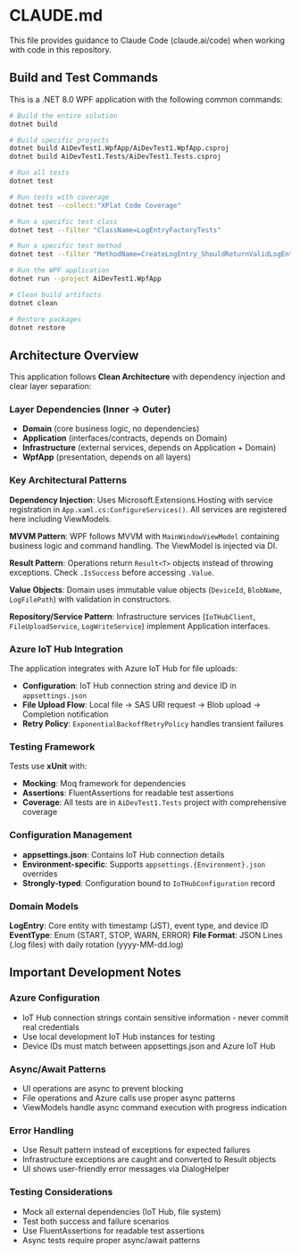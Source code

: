 # CLAUDE.md

This file provides guidance to Claude Code (claude.ai/code) when working with code in this repository.

## Build and Test Commands

This is a .NET 8.0 WPF application with the following common commands:

```bash
# Build the entire solution
dotnet build

# Build specific projects
dotnet build AiDevTest1.WpfApp/AiDevTest1.WpfApp.csproj
dotnet build AiDevTest1.Tests/AiDevTest1.Tests.csproj

# Run all tests
dotnet test

# Run tests with coverage
dotnet test --collect:"XPlat Code Coverage"

# Run a specific test class
dotnet test --filter "ClassName=LogEntryFactoryTests"

# Run a specific test method
dotnet test --filter "MethodName=CreateLogEntry_ShouldReturnValidLogEntry"

# Run the WPF application
dotnet run --project AiDevTest1.WpfApp

# Clean build artifacts
dotnet clean

# Restore packages
dotnet restore
```

## Architecture Overview

This application follows **Clean Architecture** with dependency injection and clear layer separation:

### Layer Dependencies (Inner → Outer)
- **Domain** (core business logic, no dependencies)
- **Application** (interfaces/contracts, depends on Domain)
- **Infrastructure** (external services, depends on Application + Domain)
- **WpfApp** (presentation, depends on all layers)

### Key Architectural Patterns

**Dependency Injection**: Uses Microsoft.Extensions.Hosting with service registration in `App.xaml.cs:ConfigureServices()`. All services are registered here including ViewModels.

**MVVM Pattern**: WPF follows MVVM with `MainWindowViewModel` containing business logic and command handling. The ViewModel is injected via DI.

**Result Pattern**: Operations return `Result<T>` objects instead of throwing exceptions. Check `.IsSuccess` before accessing `.Value`.

**Value Objects**: Domain uses immutable value objects (`DeviceId`, `BlobName`, `LogFilePath`) with validation in constructors.

**Repository/Service Pattern**: Infrastructure services (`IoTHubClient`, `FileUploadService`, `LogWriteService`) implement Application interfaces.

### Azure IoT Hub Integration

The application integrates with Azure IoT Hub for file uploads:
- **Configuration**: IoT Hub connection string and device ID in `appsettings.json`
- **File Upload Flow**: Local file → SAS URI request → Blob upload → Completion notification
- **Retry Policy**: `ExponentialBackoffRetryPolicy` handles transient failures

### Testing Framework

Tests use **xUnit** with:
- **Mocking**: Moq framework for dependencies
- **Assertions**: FluentAssertions for readable test assertions
- **Coverage**: All tests are in `AiDevTest1.Tests` project with comprehensive coverage

### Configuration Management

- **appsettings.json**: Contains IoT Hub connection details
- **Environment-specific**: Supports `appsettings.{Environment}.json` overrides
- **Strongly-typed**: Configuration bound to `IoTHubConfiguration` record

### Domain Models

**LogEntry**: Core entity with timestamp (JST), event type, and device ID
**EventType**: Enum (START, STOP, WARN, ERROR)
**File Format**: JSON Lines (.log files) with daily rotation (yyyy-MM-dd.log)

## Important Development Notes

### Azure Configuration
- IoT Hub connection strings contain sensitive information - never commit real credentials
- Use local development IoT Hub instances for testing
- Device IDs must match between appsettings.json and Azure IoT Hub

### Async/Await Patterns
- UI operations are async to prevent blocking
- File operations and Azure calls use proper async patterns
- ViewModels handle async command execution with progress indication

### Error Handling
- Use Result pattern instead of exceptions for expected failures
- Infrastructure exceptions are caught and converted to Result objects
- UI shows user-friendly error messages via DialogHelper

### Testing Considerations
- Mock all external dependencies (IoT Hub, file system)
- Test both success and failure scenarios
- Use FluentAssertions for readable test assertions
- Async tests require proper async/await patterns